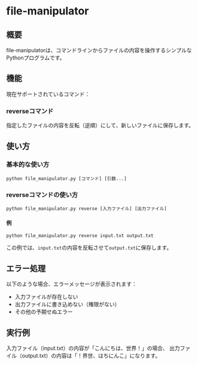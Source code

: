 # file-manipulator

## 概要
file-manipulatorは、コマンドラインからファイルの内容を操作するシンプルなPythonプログラムです。

## 機能
現在サポートされているコマンド：

### reverseコマンド
指定したファイルの内容を反転（逆順）にして、新しいファイルに保存します。

## 使い方

### 基本的な使い方
```
python file_manipulator.py [コマンド] [引数...]
```

### reverseコマンドの使い方
```
python file_manipulator.py reverse [入力ファイル] [出力ファイル]
```

#### 例
```
python file_manipulator.py reverse input.txt output.txt
```
この例では、`input.txt`の内容を反転させて`output.txt`に保存します。

## エラー処理
以下のような場合、エラーメッセージが表示されます：
- 入力ファイルが存在しない
- 出力ファイルに書き込めない（権限がない）
- その他の予期せぬエラー

## 実行例
入力ファイル（input.txt）の内容が「こんにちは、世界！」の場合、
出力ファイル（output.txt）の内容は「！界世、はちにんこ」になります。
